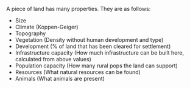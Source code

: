 
A piece of land has many properties. They are as follows:

* Size
* Climate (Koppen-Geiger)
* Topography
* Vegetation (Density without human development and type)
* Development (% of land that has been cleared for settlement)
* Infrastructure capacity (How much infrastructure can be built here, calculated from above values)
* Population capacity (How many rural pops the land can support)
* Resources (What natural resources can be found)
* Animals (What animals are present)